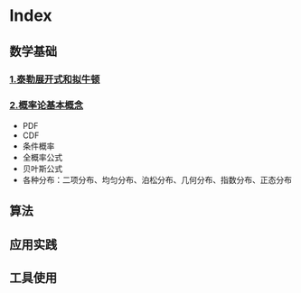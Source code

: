 # Index
## 数学基础
### [1.泰勒展开式和拟牛顿](https://github.com/bobkentt/Learning-machine-from-scratch-/blob/master/math-base/ch1/1.md)
### [2.概率论基本概念](https://github.com/bobkentt/Learning-machine-from-scratch-/blob/master/math-base/ch2/2.md)
* PDF
* CDF
* 条件概率
* 全概率公式
* 贝叶斯公式
* 各种分布：二项分布、均匀分布、泊松分布、几何分布、指数分布、正态分布 

## 算法


## 应用实践



## 工具使用
